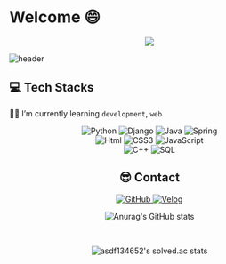 # Welcome :smile:

<div align=center><a href="https://hits.seeyoufarm.com"><img src="https://hits.seeyoufarm.com/api/count/incr/badge.svg?url=https%3A%2F%2Fgithub.com%2Fholawan&count_bg=%2379C83D&title_bg=%23555555&icon=&icon_color=%23E7E7E7&title=hits&edge_flat=false"/></a></div>

![header](https://capsule-render.vercel.app/api?type=waving&color=8BF95D&height=200&descAlign=50&fontAlign=50&section=header&text=HangjuCho&fontSize=65&fontColor=2E2E2E&animation=twinkling) 



## 💻 Tech Stacks 

  :man_student: I’m currently learning `development`, `web`

<div align=center>
    <img alt="Python" src ="https://img.shields.io/badge/Python-3776AB.svg?&style=for-the-badge&logo=Python&logoColor=white"/>  	<img alt="Django" src ="https://img.shields.io/badge/Django-092E20.svg?&style=for-the-badge&logo=Django&logoColor=white"/>		<img alt="Java" src ="https://img.shields.io/badge/Java-007396.svg?&style=for-the-badge&logo=java&logoColor=white"/>
    <img alt="Spring" src ="https://img.shields.io/badge/spring-6DB33F.svg?&style=for-the-badge&logo=spring&logoColor=white"/>
    <br>
<img alt="Html" src ="https://img.shields.io/badge/HTML-E34F26.svg?&style=for-the-badge&logo=HTML5&logoColor=white"/> 
<img alt="CSS3" src ="https://img.shields.io/badge/CSS3-FF9933.svg?&style=for-the-badge&logo=CSS3&logoColor=white"/>  
<img alt="JavaScript" src ="https://img.shields.io/badge/JavaScript-F7DF1E.svg?&style=for-the-badge&logo=JavaScript&logoColor=white"/><br>
<img alt="C++" src ="https://img.shields.io/badge/C++-00599C.svg?&style=for-the-badge&logo=C++&logoColor=white"/>
<img alt="SQL" src ="https://img.shields.io/badge/sql-007396.svg?&style=for-the-badge&logo=sqlite&logoColor=white"/>
<br>








## :sunglasses: Contact

<div align=center>
<a href = "https://github.com/josajang98"><img alt="GitHub" src ="https://img.shields.io/badge/GitHub-181717.svg?&style=for-the-badge&logo=GitHub&logoColor=white"/>
    </a> <a href = "https://velog.io/@josajang98"> <img alt="Velog" src ="https://img.shields.io/badge/velog-20c997??&style=for-the-badge"/></a>
<div>

![Anurag's GitHub stats](https://github-readme-stats.vercel.app/api?username=josajang98&show_icons=true&theme=radical)

​	

![asdf134652's solved.ac stats](https://github-readme-solvedac.hyp3rflow.vercel.app/api/?handle=na0173)



